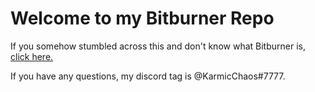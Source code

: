 # Welcome to my Bitburner Repo

If you somehow stumbled across this and don't know what Bitburner is, [click here.](https://github.com/danielyxie/bitburner)

If you have any questions, my discord tag is @KarmicChaos#7777.
